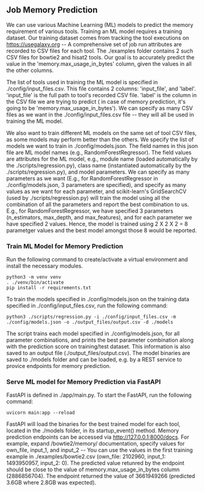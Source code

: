 ## Job Memory Prediction

We can use various Machine Learning (ML) models to predict the memory requirement of various
tools. Training an ML model requires a training dataset. Our training dataset comes from
tracking the tool executions on https://usegalaxy.org -- A comprehensive set of job run
attributes are recorded to CSV files for each tool. The ./examples folder contains 2 such
CSV files for bowtie2 and hisat2 tools. Our goal is to accurately predict the value in the
'memory.max_usage_in_bytes' column, given the values in all the other columns.

The list of tools used in training the ML model is specified in ./config/input_files.csv.
This file contains 2 columns: 'input_file', and 'label'. 'input_file' is the full path to
tool's recorded CSV file. 'label' is the column in the CSV file we are trying to predict (
in case of memory prediction, it's going to be 'memory.max_usage_in_bytes'). We can specify
as many CSV files as we want in the ./config/input_files.csv file -- they will all be used
in training the ML model.

We also want to train different ML models on the same set of tool CSV files, as some models
may perform better than the others. We specify the list of models we want to train in
./config/models.json. The field names in this json file are ML model names (e.g.,
RandomForestRegressor). The field values are attributes for the ML model, e.g., module name
(loaded automatically by the ./scripts/regression.py), class name (instantiated automatically
by the ./scripts/regression.py), and model parameters. We can specify as many parameters as
we want (E.g., for RandomForestRegressor in ./config/models.json, 3 parameters are specified),
and specify as many values as we want for each parameter, and scikit-learn's GridSearchCV (used
by ./scripts/regression.py) will train the model using all the combination of all the parameters
and report the best combination to us. E.g., for RandomForestRegressor, we have specified 3
parameters (n_estimators, max_depth, and max_features), and for each parameter we have specified
2 values. Hence, the model is trained using 2 X 2 X 2 = 8 parametger values and the best model
amongst those 8 would be reported.

### Train ML Model for Memory Prediction

Run the following command to create/activate a virtual environment and install the necessary modules.

```
python3 -m venv venv
. ./venv/bin/activate
pip install -r requirements.txt
```

To train the models specified in ./config/models.json on the training data specified in
./config/input_files.csv, run the following command:

```
python3 ./scripts/regression.py -i ./config/input_files.csv -m ./config/models.json -o ./output_files/output.csv -d ./models
```

The script trains each model specified in ./config/models.json, for all parameter combinations,
and prints the best parameter combination along with the prediction score on training/test dataset.
This information is also saved to an output file (./output_files/output.csv). The model binaries are
saved to ./models folder and can be loaded, e.g. by a REST service to provice endpoints for memory
prediction.

### Serve ML model for Memory Prediction via FastAPI

FastAPI is defined in ./app/main.py. To start the FastAPI, run the following command:

```
uvicorn main:app --reload
```

FastAPI will load the binaries for the best trained model for each tool, located in the ./models folder, in its
startup_event() method. Memory prediction endpoints can be accessed via http://127.0.0.1:8000/docs. For example,
expand /bowtie2/memory/ documentation, specify values for own_file, input_1, and input_2 -- You can use the values
in the first training example in ./examples/bowtie2.csv (own_file: 2102960, input_1: 1493950957, input_2: 0). The
predicted value retunred by the endpoint should be close to the value of memory.max_usage_in_bytes column
(2886856704). The endpoint returned the value of 3661949266 (predicted 3.6GB where 2.8GB was expected).
